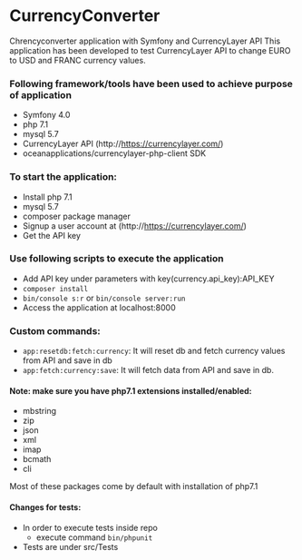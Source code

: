 # CurrencyConverter
Chrencyconverter application with Symfony and CurrencyLayer API
This application has been developed to test CurrencyLayer API
to change EURO to USD and FRANC currency values.

### Following framework/tools have been used to achieve purpose of application
- Symfony 4.0
- php 7.1
- mysql 5.7
- CurrencyLayer API (http://https://currencylayer.com/)
- oceanapplications/currencylayer-php-client SDK

### To start the application:
- Install php 7.1
- mysql 5.7
- composer package manager
- Signup a user account at (http://https://currencylayer.com/)
- Get the API key

### Use following scripts to execute the application
- Add API key under parameters with key(currency.api_key):API_KEY
- `composer install`
- `bin/console s:r` or `bin/console server:run`
- Access the application at localhost:8000

### Custom commands:
- `app:resetdb:fetch:currency`: It will reset db and fetch currency values from API and save in db
- `app:fetch:currency:save`: It will fetch data from API and save in db.

#### Note: make sure you have php7.1 extensions installed/enabled:
- mbstring
- zip
- json
- xml
- imap
- bcmath
- cli

Most of these packages come by default with installation of php7.1

#### Changes for tests:
- In order to execute tests inside repo
    - execute command `bin/phpunit`
- Tests are under src/Tests
